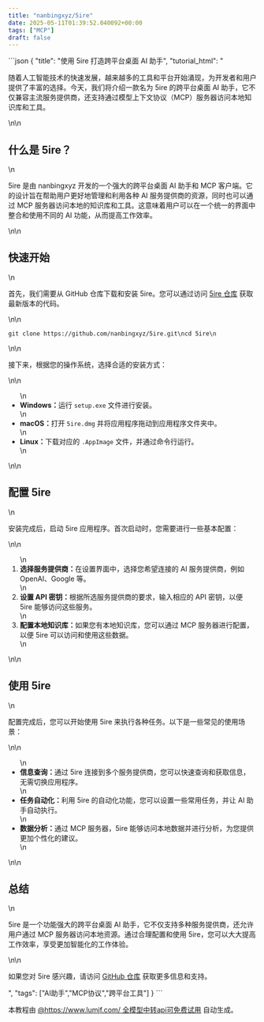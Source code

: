 ```yaml
---
title: "nanbingxyz/5ire"
date: 2025-05-11T01:39:52.040092+00:00
tags: ["MCP"]
draft: false
---
```


<p>```json
{
  "title": "使用 5ire 打造跨平台桌面 AI 助手",
  "tutorial_html": "<p>随着人工智能技术的快速发展，越来越多的工具和平台开始涌现，为开发者和用户提供了丰富的选择。今天，我们将介绍一款名为 5ire 的跨平台桌面 AI 助手，它不仅兼容主流服务提供商，还支持通过模型上下文协议（MCP）服务器访问本地知识库和工具。</p>\n\n<h2>什么是 5ire？</h2>\n<p>5ire 是由 nanbingxyz 开发的一个强大的跨平台桌面 AI 助手和 MCP 客户端。它的设计旨在帮助用户更好地管理和利用各种 AI 服务提供商的资源，同时也可以通过 MCP 服务器访问本地的知识库和工具。这意味着用户可以在一个统一的界面中整合和使用不同的 AI 功能，从而提高工作效率。</p>\n\n<h2>快速开始</h2>\n<p>首先，我们需要从 GitHub 仓库下载和安装 5ire。您可以通过访问 <a href=\"https://github.com/nanbingxyz/5ire\">5ire 仓库</a> 获取最新版本的代码。</p>\n\n<pre><code>git clone https://github.com/nanbingxyz/5ire.git\ncd 5ire\n</code></pre>\n\n<p>接下来，根据您的操作系统，选择合适的安装方式：</p>\n\n<ul>\n<li><strong>Windows：</strong>运行 <code>setup.exe</code> 文件进行安装。</li>\n<li><strong>macOS：</strong>打开 <code>5ire.dmg</code> 并将应用程序拖动到应用程序文件夹中。</li>\n<li><strong>Linux：</strong>下载对应的 <code>.AppImage</code> 文件，并通过命令行运行。</li>\n</ul>\n\n<h2>配置 5ire</h2>\n<p>安装完成后，启动 5ire 应用程序。首次启动时，您需要进行一些基本配置：</p>\n\n<ol>\n<li><strong>选择服务提供商：</strong>在设置界面中，选择您希望连接的 AI 服务提供商，例如 OpenAI、Google 等。</li>\n<li><strong>设置 API 密钥：</strong>根据所选服务提供商的要求，输入相应的 API 密钥，以便 5ire 能够访问这些服务。</li>\n<li><strong>配置本地知识库：</strong>如果您有本地知识库，您可以通过 MCP 服务器进行配置，以便 5ire 可以访问和使用这些数据。</li>\n</ol>\n\n<h2>使用 5ire</h2>\n<p>配置完成后，您可以开始使用 5ire 来执行各种任务。以下是一些常见的使用场景：</p>\n\n<ul>\n<li><strong>信息查询：</strong>通过 5ire 连接到多个服务提供商，您可以快速查询和获取信息，无需切换应用程序。</li>\n<li><strong>任务自动化：</strong>利用 5ire 的自动化功能，您可以设置一些常用任务，并让 AI 助手自动执行。</li>\n<li><strong>数据分析：</strong>通过 MCP 服务器，5ire 能够访问本地数据并进行分析，为您提供更加个性化的建议。</li>\n</ul>\n\n<h2>总结</h2>\n<p>5ire 是一个功能强大的跨平台桌面 AI 助手，它不仅支持多种服务提供商，还允许用户通过 MCP 服务器访问本地资源。通过合理配置和使用 5ire，您可以大大提高工作效率，享受更加智能化的工作体验。</p>\n\n<p>如果您对 5ire 感兴趣，请访问 <a href=\"https://github.com/nanbingxyz/5ire\">GitHub 仓库</a> 获取更多信息和支持。</p>",
  "tags": ["AI助手","MCP协议","跨平台工具"]
}
```</p><p>本教程由 <a href="https://www.lumjf.com/" target="_blank">@https://www.lumjf.com/ 全模型中转api可免费试用</a> 自动生成。</p>